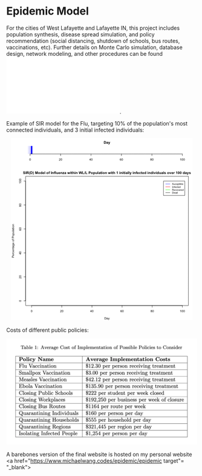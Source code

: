 # Epidemic Model
For the cities of West Lafayette and Lafayette IN, this project includes population synthesis, disease spread simulation, and policy recommendation (social distancing, shutdown of schools, bus routes, vaccinations, etc). Further details on Monte Carlo simulation, database design, network modeling, and other procedures can be found ![Here](Final_Report.pdf). 

Example of SIR model for the Flu, targeting 10% of the population's most connected individuals, and 3 initial infected individuals:

<div style="text-align:center"><img src="images/Case1.gif" /></div>


Costs of different public policies:

![](images/policies.png)

A barebones version of the final website is hosted on my personal website <a href="https://www.michaelwang.codes/epidemic/epidemic target"= "_blank"></a>


